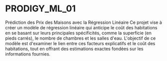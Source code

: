 # PRODIGY_ML_01
Prédiction des Prix des Maisons avec la Régression Linéaire
Ce projet vise à créer un modèle de régression linéaire qui anticipe le coût des habitations en se basant sur leurs principales spécificités, comme la superficie (en pieds carrés), le nombre de chambres et les salles d'eau. L'objectif de ce modèle est d'examiner le lien entre ces facteurs explicatifs et le coût des habitations, tout en offrant des estimations exactes fondées sur les informations fournies.
